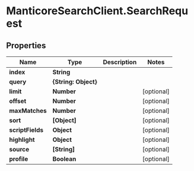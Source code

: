 # ManticoreSearchClient.SearchRequest

## Properties

Name | Type | Description | Notes
------------ | ------------- | ------------- | -------------
**index** | **String** |  | 
**query** | **{String: Object}** |  | 
**limit** | **Number** |  | [optional] 
**offset** | **Number** |  | [optional] 
**maxMatches** | **Number** |  | [optional] 
**sort** | **[Object]** |  | [optional] 
**scriptFields** | **Object** |  | [optional] 
**highlight** | **Object** |  | [optional] 
**source** | **[String]** |  | [optional] 
**profile** | **Boolean** |  | [optional] 


